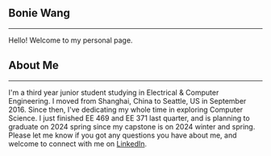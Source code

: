 ## Bonie Wang

---

Hello! Welcome to my personal page.

## About Me

---

I'm a third year junior student studying in Electrical & Computer Engineering. I moved from Shanghai, China to Seattle, US in September 2016. Since then, I've dedicating my whole time in exploring Computer Science. I just finished EE 469 and EE 371 last quarter, and is planning to graduate on 2024 spring since my capstone is on 2024 winter and spring. Please let me know if you got any questions you have about me, and welcome to connect with me on [LinkedIn](www.linkedin.com/in/bonie-wang). 
